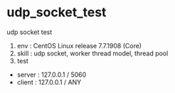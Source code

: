 # udp_socket_test
udp socket test

1. env : CentOS Linux release 7.7.1908 (Core)
2. skill : udp socket, worker thread model, thread pool
3. test
- server : 127.0.0.1 / 5060
- client : 127.0.0.1 / ANY
